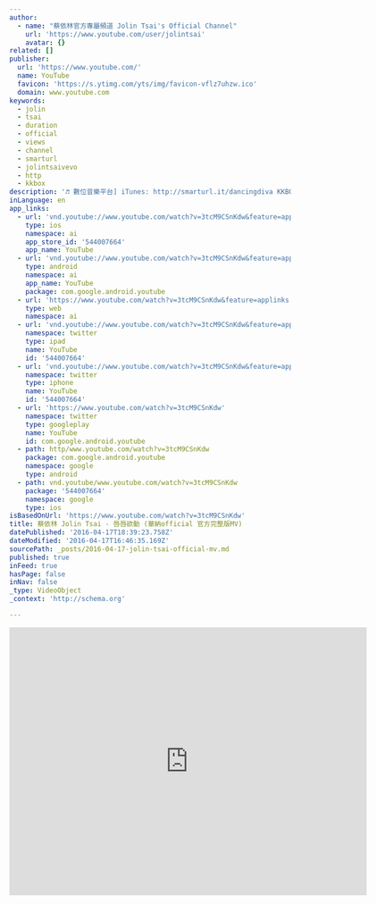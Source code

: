 ```yaml
---
author:
  - name: "蔡依林官方專屬頻道 Jolin Tsai's Official Channel"
    url: 'https://www.youtube.com/user/jolintsai'
    avatar: {}
related: []
publisher:
  url: 'https://www.youtube.com/'
  name: YouTube
  favicon: 'https://s.ytimg.com/yts/img/favicon-vflz7uhzw.ico'
  domain: www.youtube.com
keywords:
  - jolin
  - tsai
  - duration
  - official
  - views
  - channel
  - smarturl
  - jolintsaivevo
  - http
  - kkbox
description: '♬ 數位音樂平台] iTunes: http://smarturl.it/dancingdiva KKBOX:http://kkbox.fm/0a0JH9 myMusic: http://smarturl.it/jolin_mm Omusic: http://smarturl.it/jolin_om Spotify: http://smarturl.it/jolin_sp'
inLanguage: en
app_links:
  - url: 'vnd.youtube://www.youtube.com/watch?v=3tcM9CSnKdw&feature=applinks'
    type: ios
    namespace: ai
    app_store_id: '544007664'
    app_name: YouTube
  - url: 'vnd.youtube://www.youtube.com/watch?v=3tcM9CSnKdw&feature=applinks'
    type: android
    namespace: ai
    app_name: YouTube
    package: com.google.android.youtube
  - url: 'https://www.youtube.com/watch?v=3tcM9CSnKdw&feature=applinks'
    type: web
    namespace: ai
  - url: 'vnd.youtube://www.youtube.com/watch?v=3tcM9CSnKdw&feature=applinks'
    namespace: twitter
    type: ipad
    name: YouTube
    id: '544007664'
  - url: 'vnd.youtube://www.youtube.com/watch?v=3tcM9CSnKdw&feature=applinks'
    namespace: twitter
    type: iphone
    name: YouTube
    id: '544007664'
  - url: 'https://www.youtube.com/watch?v=3tcM9CSnKdw'
    namespace: twitter
    type: googleplay
    name: YouTube
    id: com.google.android.youtube
  - path: http/www.youtube.com/watch?v=3tcM9CSnKdw
    package: com.google.android.youtube
    namespace: google
    type: android
  - path: vnd.youtube/www.youtube.com/watch?v=3tcM9CSnKdw
    package: '544007664'
    namespace: google
    type: ios
isBasedOnUrl: 'https://www.youtube.com/watch?v=3tcM9CSnKdw'
title: 蔡依林 Jolin Tsai - 唇唇欲動 (華納official 官方完整版MV)
datePublished: '2016-04-17T18:39:23.758Z'
dateModified: '2016-04-17T16:46:35.169Z'
sourcePath: _posts/2016-04-17-jolin-tsai-official-mv.md
published: true
inFeed: true
hasPage: false
inNav: false
_type: VideoObject
_context: 'http://schema.org'

---
```

<iframe src="https://cdn.embedly.com/widgets/media.html?src=https%3A%2F%2Fwww.youtube.com%2Fembed%2F3tcM9CSnKdw%3Ffeature%3Doembed&amp;url=https%3A%2F%2Fwww.youtube.com%2Fwatch%3Fv%3D3tcM9CSnKdw&amp;image=https%3A%2F%2Fi.ytimg.com%2Fvi%2F3tcM9CSnKdw%2Fhqdefault.jpg&amp;key=b7d04c9b404c499eba89ee7072e1c4f7&amp;type=text%2Fhtml&amp;schema=youtube" width="640" height="480" scrolling="no" frameborder="0" allowfullscreen="allowfullscreen" style=""></iframe>